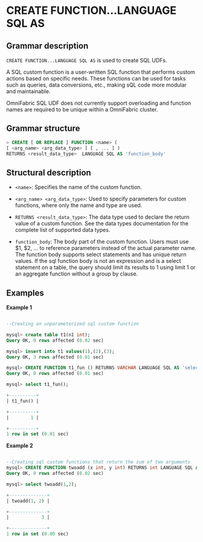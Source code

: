 # **CREATE FUNCTION...LANGUAGE SQL AS**

## **Grammar description**

`CREATE FUNCTION...LANGUAGE SQL AS` is used to create SQL UDFs.

A SQL custom function is a user-written SQL function that performs custom actions based on specific needs. These functions can be used for tasks such as queries, data conversions, etc., making sQL code more modular and maintainable.

OmniFabric SQL UDF does not currently support overloading and function names are required to be unique within a OmniFabric cluster.

## **Grammar structure**

```sql
> CREATE [ OR REPLACE ] FUNCTION <name> (
[ <arg_name> <arg_data_type> ] [ , ... ] )
RETURNS <result_data_type>  LANGUAGE SQL AS 'function_body'
```

## **Structural description**

- `<name>`: Specifies the name of the custom function.

- `<arg_name> <arg_data_type>`: Used to specify parameters for custom functions, where only the name and type are used.

- `RETURNS <result_data_type>`: The data type used to declare the return value of a custom function. See the data types documentation for the complete list of supported data types.

- `function_body`: The body part of the custom function. Users must use $1, $2, ... to reference parameters instead of the actual parameter name. The function body supports select statements and has unique return values. If the sql function body is not an expression and is a select statement on a table, the query should limit its results to 1 using limit 1 or an aggregate function without a group by clause.

## **Examples**

**Example 1**

```sql

--Creating an unparameterized sql custom function

mysql> create table t1(n1 int);
Query OK, 0 rows affected (0.02 sec)

mysql> insert into t1 values(1),(2),(3);
Query OK, 3 rows affected (0.01 sec)

mysql> CREATE FUNCTION t1_fun () RETURNS VARCHAR LANGUAGE SQL AS 'select n1 from t1 limit 1' ;
Query OK, 0 rows affected (0.01 sec)

mysql> select t1_fun();

+----------+
| t1_fun() |

+----------+
|        1 |

+----------+
1 row in set (0.01 sec)
```

**Example 2**

```sql

--Creating sql custom functions that return the sum of two arguments
mysql> CREATE FUNCTION twoadd (x int, y int) RETURNS int LANGUAGE SQL AS 'select $1 + $2' ;
Query OK, 0 rows affected (0.02 sec)

mysql> select twoadd(1,2);

+--------------+
| twoadd(1, 2) |

+--------------+
|            3 |

+--------------+
1 row in set (0.00 sec)
```
